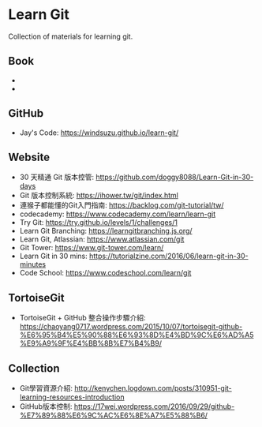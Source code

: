 # Learn Git
Collection of materials for learning git.

## Book
* 
* 

## GitHub
* Jay's Code: https://windsuzu.github.io/learn-git/   

## Website 
* 30 天精通 Git 版本控管: https://github.com/doggy8088/Learn-Git-in-30-days
* Git 版本控制系統: https://ihower.tw/git/index.html
* 連猴子都能懂的Git入門指南: https://backlog.com/git-tutorial/tw/  
* codecademy: https://www.codecademy.com/learn/learn-git  
* Try Git: https://try.github.io/levels/1/challenges/1  
* Learn Git Branching: https://learngitbranching.js.org/  
* Learn Git, Atlassian: https://www.atlassian.com/git
* Git Tower: https://www.git-tower.com/learn/  
* Learn Git in 30 mins: https://tutorialzine.com/2016/06/learn-git-in-30-minutes
* Code School: https://www.codeschool.com/learn/git  

## TortoiseGit
* TortoiseGit + GitHub 整合操作步驟介紹: https://chaoyang0717.wordpress.com/2015/10/07/tortoisegit-github-%E6%95%B4%E5%90%88%E6%93%8D%E4%BD%9C%E6%AD%A5%E9%A9%9F%E4%BB%8B%E7%B4%B9/

## Collection
* Git學習資源介紹: http://kenychen.logdown.com/posts/310951-git-learning-resources-introduction  
* GitHub版本控制: https://17wei.wordpress.com/2016/09/29/github-%E7%89%88%E6%9C%AC%E6%8E%A7%E5%88%B6/
